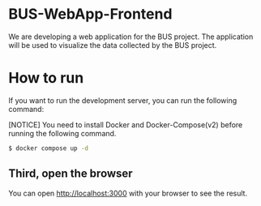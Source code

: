 # BUS-WebApp-Frontend
We are developing a web application for the BUS project. The application will be used to visualize the data collected by the BUS project.

# How to run
If you want to run the development server, you can run the following command:

[NOTICE] You need to install Docker and Docker-Compose(v2) before running the following command.
```bash
$ docker compose up -d
```

## Third, open the browser
You can open [http://localhost:3000](http://localhost:3000) with your browser to see the result.
